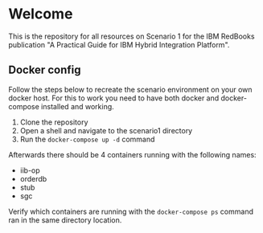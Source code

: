# Welcome

This is the repository for all resources on Scenario 1 for the IBM RedBooks publication "A Practical Guide for IBM Hybrid Integration Platform".

## Docker config
Follow the steps below to recreate the scenario environment on your own docker host. For this to work you need to have both docker and docker-compose installed and working.

1. Clone the repository
2. Open a shell and navigate to the scenario1 directory
3. Run the `docker-compose up -d` command

Afterwards there should be 4 containers running with the following names:
- iib-op
- orderdb
- stub
- sgc

Verify which containers are running with the `docker-compose ps` command ran in the same directory location.

